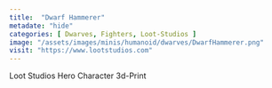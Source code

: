 ```yaml
---
title:  "Dwarf Hammerer"
metadate: "hide"
categories: [ Dwarves, Fighters, Loot-Studios ]
image: "/assets/images/minis/humanoid/dwarves/DwarfHammerer.png"
visit: "https://www.lootstudios.com"
---
```

Loot Studios Hero Character 3d-Print